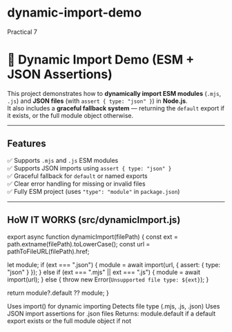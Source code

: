 # dynamic-import-demo
Practical 7
# 🧩 Dynamic Import Demo (ESM + JSON Assertions)

This project demonstrates how to **dynamically import ESM modules** (`.mjs`, `.js`) and **JSON files** (with `assert { type: "json" }`) in **Node.js**.  
It also includes a **graceful fallback system** — returning the `default` export if it exists, or the full module object otherwise.

---

## Features

✅ Supports `.mjs` and `.js` ESM modules  
✅ Supports JSON imports using `assert { type: "json" }`  
✅ Graceful fallback for `default` or named exports  
✅ Clear error handling for missing or invalid files  
✅ Fully ESM project (uses `"type": "module"` in `package.json`)

---

## HoW IT WORKS (src/dynamicImport.js) 
export async function dynamicImport(filePath) {
  const ext = path.extname(filePath).toLowerCase();
  const url = pathToFileURL(filePath).href;

  let module;
  if (ext === ".json") {
    module = await import(url, { assert: { type: "json" } });
  } else if (ext === ".mjs" || ext === ".js") {
    module = await import(url);
  } else {
    throw new Error(`Unsupported file type: ${ext}`);
  }

  return module?.default ?? module;
}

Uses import() for dynamic importing
Detects file type (.mjs, .js, .json)
Uses JSON import assertions for .json files
Returns:
module.default if a default export exists
or the full module object if not